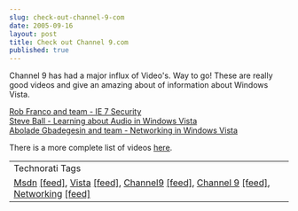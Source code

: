 ```yaml
---
slug: check-out-channel-9-com
date: 2005-09-16
layout: post
title: Check out Channel 9.com
published: true
---
```

Channel 9 has had a major influx of Video's.  Way to go!  These are really good videos and give an amazing about of information about Windows Vista.<p /><a href="http://channel9.msdn.com/Showpost.aspx?postid=116353">Rob Franco and team - IE 7 Security</a><br /><a href="http://channel9.msdn.com/Showpost.aspx?postid=116347">Steve Ball - Learning about Audio in Windows Vista</a><br /><a href="http://channel9.msdn.com/Showpost.aspx?postid=116349">Abolade Gbadegesin and team - Networking in Windows Vista</a><p />There is a more complete list of videos <a href="http://channel9.msdn.com/showforum.aspx?forumid=14">here</a>.<p /><table class="TechnoratiHead TagHeader">
<tr><td>Technorati Tags</td></tr>
<tr class="Technorati"><td>
<a href="http://www.technorati.com/tag/Msdn" class="Tag" rel="tag">Msdn</a> <a href="http://feeds.technorati.com/feed/posts/tag/Msdn" class="Tag">[feed]</a>, <a href="http://www.technorati.com/tag/Vista" class="Tag" rel="tag">Vista</a> <a href="http://feeds.technorati.com/feed/posts/tag/Vista" class="Tag">[feed]</a>, <a href="http://www.technorati.com/tag/Channel9" class="Tag" rel="tag">Channel9</a> <a href="http://feeds.technorati.com/feed/posts/tag/Channel9" class="Tag">[feed]</a>, <a href="http://www.technorati.com/tag/Channel%209" class="Tag" rel="tag">Channel 9</a> <a href="http://feeds.technorati.com/feed/posts/tag/Channel%209" class="Tag">[feed]</a>, <a href="http://www.technorati.com/tag/Networking" class="Tag" rel="tag">Networking</a> <a href="http://feeds.technorati.com/feed/posts/tag/Networking" class="Tag">[feed]</a>
</td></tr>
</table><div class="blogger-post-footer"><img class="posterous_download_image" src="https://blogger.googleusercontent.com/tracker/8109338-112690621594873627?l=www.kinlan.co.uk%2Findex.html" height="1" alt="" width="1" /></div>

